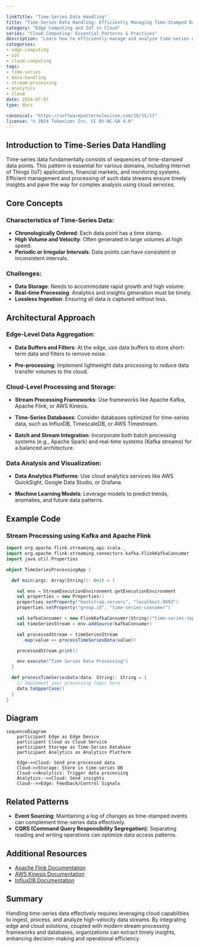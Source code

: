 ```yaml
---

linkTitle: "Time-Series Data Handling"
title: "Time-Series Data Handling: Efficiently Managing Time-Stamped Data Streams"
category: "Edge Computing and IoT in Cloud"
series: "Cloud Computing: Essential Patterns & Practices"
description: "Learn how to efficiently manage and analyze time-series data streams using cloud computing patterns tailored for IoT and edge devices, focusing on data collection, processing, storage, and visualization strategies."
categories:
- edge-computing
- iot
- cloud-computing
tags:
- time-series
- data-handling
- stream-processing
- analytics
- cloud
date: 2024-07-07
type: docs

canonical: "https://softwarepatternslexicon.com/18/15/11"
license: "© 2024 Tokenizer Inc. CC BY-NC-SA 4.0"
---
```



## Introduction to Time-Series Data Handling

Time-series data fundamentally consists of sequences of time-stamped data points. This pattern is essential for various domains, including Internet of Things (IoT) applications, financial markets, and monitoring systems. Efficient management and processing of such data streams ensure timely insights and pave the way for complex analysis using cloud services.

## Core Concepts

### Characteristics of Time-Series Data:

- **Chronologically Ordered**: Each data point has a time stamp.
- **High Volume and Velocity**: Often generated in large volumes at high speed.
- **Periodic or Irregular Intervals**: Data points can have consistent or inconsistent intervals.

### Challenges:

- **Data Storage**: Needs to accommodate rapid growth and high volume.
- **Real-time Processing**: Analytics and insights generation must be timely.
- **Lossless Ingestion**: Ensuring all data is captured without loss.

## Architectural Approach

### Edge-Level Data Aggregation:

- **Data Buffers and Filters**: At the edge, use data buffers to store short-term data and filters to remove noise.
  
- **Pre-processing**: Implement lightweight data processing to reduce data transfer volumes to the cloud.

### Cloud-Level Processing and Storage:

- **Stream Processing Frameworks**: Use frameworks like Apache Kafka, Apache Flink, or AWS Kinesis.
  
- **Time-Series Databases**: Consider databases optimized for time-series data, such as InfluxDB, TimescaleDB, or AWS Timestream.

- **Batch and Stream Integration**: Incorporate both batch processing systems (e.g., Apache Spark) and real-time systems (Kafka streams) for a balanced architecture.

### Data Analysis and Visualization:

- **Data Analytics Platforms**: Use cloud analytics services like AWS QuickSight, Google Data Studio, or Grafana.
  
- **Machine Learning Models**: Leverage models to predict trends, anomalies, and future data patterns.

## Example Code

### Stream Processing using Kafka and Apache Flink

```scala
import org.apache.flink.streaming.api.scala._
import org.apache.flink.streaming.connectors.kafka.FlinkKafkaConsumer
import java.util.Properties

object TimeSeriesProcessingApp {

  def main(args: Array[String]): Unit = {

    val env = StreamExecutionEnvironment.getExecutionEnvironment
    val properties = new Properties()
    properties.setProperty("bootstrap.servers", "localhost:9092")
    properties.setProperty("group.id", "time-series-consumer")

    val kafkaConsumer = new FlinkKafkaConsumer[String]("time-series-topic", new SimpleStringSchema(), properties)
    val timeSeriesStream = env.addSource(kafkaConsumer)

    val processedStream = timeSeriesStream
      .map(value => processTimeSeriesData(value))

    processedStream.print()

    env.execute("Time Series Data Processing")
  }

  def processTimeSeriesData(data: String): String = {
    // Implement your processing logic here
    data.toUpperCase()
  }
}
```

## Diagram

```mermaid
sequenceDiagram
    participant Edge as Edge Device
    participant Cloud as Cloud Service
    participant Storage as Time-Series Database
    participant Analytics as Analytics Platform

    Edge->>Cloud: Send pre-processed data
    Cloud->>Storage: Store in time-series DB
    Cloud->>Analytics: Trigger data processing
    Analytics-->>Cloud: Send insights
    Cloud-->>Edge: Feedback/Control Signals
```

## Related Patterns

- **Event Sourcing**: Maintaining a log of changes as time-stamped events can complement time-series data effectively.
- **CQRS (Command Query Responsibility Segregation)**: Separating reading and writing operations can optimize data access patterns.

## Additional Resources

- [Apache Flink Documentation](https://flink.apache.org/)
- [AWS Kinesis Documentation](https://aws.amazon.com/kinesis/)
- [InfluxDB Documentation](https://docs.influxdata.com/)

## Summary

Handling time-series data effectively requires leveraging cloud capabilities to ingest, process, and analyze high-velocity data streams. By integrating edge and cloud solutions, coupled with modern stream processing frameworks and databases, organizations can extract timely insights, enhancing decision-making and operational efficiency.


